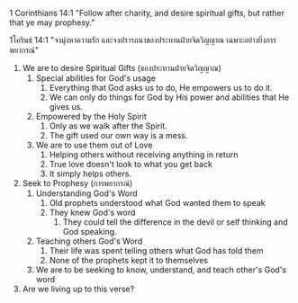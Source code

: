1 Corinthians 14:1 "Follow after charity, and desire spiritual gifts, but rather that ye may prophesy."

1โครินธ์ 14:1 "จงมุ่งหาความรัก และจงปรารถนาของประทานฝ่ายจิตวิญญาณ เฉพาะอย่างยิ่งการพยากรณ์"

1. We are to desire Spiritual Gifts (ของประทานฝ่ายจิตวิญญาณ)
    1. Special abilities for God's usage
        1. Everything that God asks us to do, He empowers us to do it.
        2. We can only do things for God by His power and abilities that He gives us.
    2. Empowered by the Holy Spirit
        1. Only as we walk after the Spirit.
        2. The gift used our own way is a mess.
    3. We are to use them out of Love
        1. Helping others without receiving anything in return
        2. True love doesn't look to what you get back
        3. It simply helps others.
2. Seek to Prophesy (การพยากรณ์)
    1. Understanding God's Word
        1. Old prophets understood what God wanted them to speak
        2. They knew God's word
            1. They could tell the difference in the devil or self thinking and God speaking.
    2. Teaching others God's Word
        1. Their life was spent telling others what God has told them
        2. None of the prophets kept it to themselves
    3. We are to be seeking to know, understand, and teach other's God's word
3. Are we living up to this verse?
